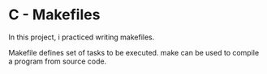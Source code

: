# C - Makefiles

In this project, i practiced writing makefiles.

Makefile defines set of tasks to be executed. make can be used to compile a program from source code.
